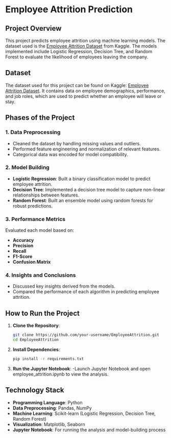 # Employee Attrition Prediction

## Project Overview

This project predicts employee attrition using machine learning models. The dataset used is the [Employee Attrition Dataset](https://www.kaggle.com/datasets/patelprashant/employee-attrition) from Kaggle. The models implemented include Logistic Regression, Decision Tree, and Random Forest to evaluate the likelihood of employees leaving the company.

## Dataset

The dataset used for this project can be found on Kaggle: [Employee Attrition Dataset](https://www.kaggle.com/datasets/patelprashant/employee-attrition). It contains data on employee demographics, performance, and job roles, which are used to predict whether an employee will leave or stay.

## Phases of the Project

### 1. Data Preprocessing
- Cleaned the dataset by handling missing values and outliers.
- Performed feature engineering and normalization of relevant features.
- Categorical data was encoded for model compatibility.

### 2. Model Building
- **Logistic Regression**: Built a binary classification model to predict employee attrition.
- **Decision Tree**: Implemented a decision tree model to capture non-linear relationships between features.
- **Random Forest**: Built an ensemble model using random forests for robust predictions.

### 3. Performance Metrics
Evaluated each model based on:
- **Accuracy**
- **Precision**
- **Recall**
- **F1-Score**
- **Confusion Matrix**

### 4. Insights and Conclusions
- Discussed key insights derived from the models.
- Compared the performance of each algorithm in predicting employee attrition.

## How to Run the Project

1. **Clone the Repository**:
   ```bash
   git clone https://github.com/your-username/EmployeeAttrition.git
   cd EmployeeAttrition
   ```
2. **Install Dependencies**:
   ```bash
   pip install -r requirements.txt
   ```
3. **Run the Jupyter Notebook**:
   -Launch Jupyter Notebook and open employee_attrition.ipynb to view the analysis.

## Technology Stack

- **Programming Language**: Python
- **Data Preprocessing**: Pandas, NumPy
- **Machine Learning**: Scikit-learn (Logistic Regression, Decision Tree, Random Forest)
- **Visualization**: Matplotlib, Seaborn
- **Jupyter Notebook**: For running the analysis and model-building process

